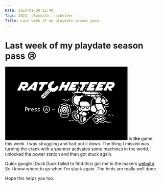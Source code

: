 ```yaml
---
Date: 2023-01-30 11:40
Tags: 2023, playdate, racheteer
Title: Last week of my playdate season pass
---
```


# Last week of my playdate season pass 😢

[![Racheteer](https://raw.githubusercontent.com/PhilStollery/phils.weblog.lol/master/images/ratcheteer.png)](https://play.date/games/ratcheteer/) is **the** game this week. I was struggling and had put it down. The thing I missed was turning the crank with a spanner activates some machines in the world. I unlocked the power station and then got stuck again. 

Quick google (Duck Duck failed to find this) got me to the makers [website](http://shauninman.com/playdate/ratcheteer/). So I know where to go when I'm stuck again. The hints are really well done. 

Hope this helps you too.
